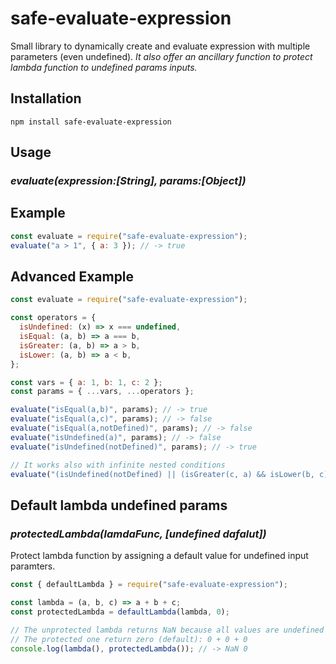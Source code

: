 # safe-evaluate-expression

Small library to dynamically create and evaluate expression with multiple parameters (even undefined). _It also offer an ancillary function to protect lambda function to undefined params inputs._

## Installation

```
npm install safe-evaluate-expression
```

## Usage

### _evaluate(expression:[String], params:[Object])_

## Example

```javascript
const evaluate = require("safe-evaluate-expression");
evaluate("a > 1", { a: 3 }); // -> true
```

## Advanced Example

```javascript
const evaluate = require("safe-evaluate-expression");

const operators = {
  isUndefined: (x) => x === undefined,
  isEqual: (a, b) => a === b,
  isGreater: (a, b) => a > b,
  isLower: (a, b) => a < b,
};

const vars = { a: 1, b: 1, c: 2 };
const params = { ...vars, ...operators };

evaluate("isEqual(a,b)", params); // -> true
evaluate("isEqual(a,c)", params); // -> false
evaluate("isEqual(a,notDefined)", params); // -> false
evaluate("isUndefined(a)", params); // -> false
evaluate("isUndefined(notDefined)", params); // -> true

// It works also with infinite nested conditions
evaluate("(isUndefined(notDefined) || (isGreater(c, a) && isLower(b, c))) && isEqual(a,1)", params); // -> true
```

## Default lambda undefined params

### _protectedLambda(lamdaFunc, [undefined dafalut])_

Protect lambda function by assigning a default value for undefined input paramters.

```javascript
const { defaultLambda } = require("safe-evaluate-expression");

const lambda = (a, b, c) => a + b + c;
const protectedLambda = defaultLambda(lambda, 0);

// The unprotected lambda returns NaN because all values are undefined
// The protected one return zero (default): 0 + 0 + 0
console.log(lambda(), protectedLambda()); // -> NaN 0
```
